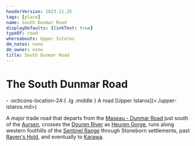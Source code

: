 ```yaml
---
headerVersion: 2023.11.25
tags: [place]
name: South Dunmar Road
displayDefaults: {linkText: true}
typeOf: road
whereabouts: Upper Istaros
dm_notes: none
dm_owner: none
title: South Dunmar Road
---
```

# The South Dunmar Road
<div class="grid cards ext-narrow-margin ext-one-column" markdown>
-    :octicons-location-24:{ .lg .middle } A road [Upper Istaros](<./upper-istaros.md>)  
</div>


A major trade road that departs from the [Maseau - Dunmar Road](<./maseau-dunmar-road.md>) just south of the [Aursen](<../major-rivers/istaros-watershed/aursen.md>), crosses the [Douren River](<../major-rivers/istaros-watershed/douren.md>) as [Heuren Gorge](<./heuren-gorge.md>), runs along western foothills of the [Sentinel Range](<../sentinel-range.md>) through Stoneborn settlements, past [Raven's Hold](<../greater-dunmar/dunmari-basin/raven-s-hold.md>), and eventually to [Karawa](<../greater-dunmar/realms/dunmar/eastern-dunmar/karawa.md>).

